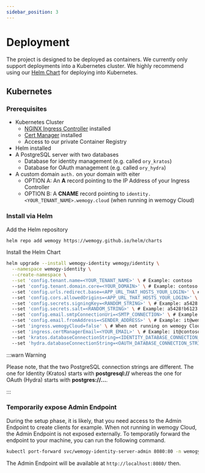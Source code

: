 ```yaml
---
sidebar_position: 3
---
```


# Deployment

The project is designed to be deployed as containers. We currently only support deployments into a Kubernetes cluster. We highly recommend using our [Helm Chart](https://github.com/wemogy/identity/tree/main/env/helm) for deploying into Kubernetes.

## Kubernetes

### Prerequisites

- Kubernetes Cluster
  - [NGINX Ingress Controller](https://kubernetes.github.io/ingress-nginx/) installed
  - [Cert Manager](https://cert-manager.io/docs/installation/kubernetes/) installed
  - Access to our private Container Registry
- Helm installed
- A PostgreSQL server with two databases
  - Database for identity management (e.g. called `ory_kratos`)
  - Database for OAuth management (e.g. called `ory_hydra`)
- A custom domain `auth.` on your domain with eiter
  - OPTION A: An **A** record pointing to the IP Address of your Ingress Controller
  - OPTION B: A **CNAME** record pointing to `identity.<YOUR_TENANT_NAME>.wemogy.cloud` (when running in wemogy Cloud)

### Install via Helm

Add the Helm repository

```bash
helm repo add wemogy https://wemogy.github.io/helm/charts
```

Install the Helm Chart

```bash
helm upgrade --install wemogy-identity wemogy/identity \
  --namespace wemogy-identity \
  --create-namespace \
  --set 'config.tenant.name=<YOUR_TENANT_NAME>' \ # Example: contoso
  --set 'config.tenant.domain.core=<YOUR_DOMAIN>' \ # Example: contoso.com
  --set 'config.urls.redirect.base=<APP_URL_THAT_HOSTS_YOUR_LOGIN>' \ # Example: https://app.contoso.com
  --set 'config.cors.allowedOrigins=<APP_URL_THAT_HOSTS_YOUR_LOGIN>' \ # Example: https://app.contoso.com
  --set 'config.secrets.signingKey=<RANDOM_STRING>' \ # Example: a5428!b6123
  --set 'config.secrets.salt=<RANDOM_STRING>' \ # Example: a5428!b6123
  --set 'config.email.smtpConnectionUri=<SMTP_CONNECTION>' \ # Example: smtps://name:password@smtp.sendgrid.net:465
  --set 'config.email.fromAddress=<SENDER_ADDRESS>' \ # Example: it@wemogy.com
  --set 'ingress.wemogyCloud=false' \ # When not running on wemogy Cloud
  --set 'ingress.certManagerEmail=<YOUR_EMAIL>' \ # Example: it@contoso.com
  --set 'kratos.databaseConnectionString=<IDENTITY_DATABASE_CONNECTION_STRING>' \ # Example: postgresql://psqladmin@demopostgres:PASSWORD@demopostgres.postgres.database.azure.com/ory_kratos
  --set 'hydra.databaseConnectionString=<OAUTH_DATABASE_CONNECTION_STRING>' # Example: postgres://psqladmin@demopostgres:PASSWORD@demopostgres.postgres.database.azure.com/ory_hydra
```

:::warn Warning

Please note, that the two PostgreSQL connection strings are different. The one for Identity (Kratos) starts with **postgresql://** whereas the one for OAuth (Hydra) starts with **postgres://...**.

:::

### Temporarily expose Admin Endpoint

During the setup phase, it is likely, that you need access to the Admin Endpoint to create clients for example. When not running in wemogy Cloud, the Admin Endpoint is not exposed externally. To temporatily forward the endpoint to your machine, you can run the following command.

```bash
kubectl port-forward svc/wemogy-identity-server-admin 8080:80 -n wemogy-identity
```

The Admin Endpoint will be available at `http://localhost:8080/` then.
